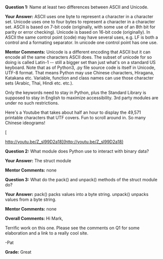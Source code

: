 ﻿**Question 1:**
Name at least two differences between ASCII and Unicode.

**Your Answer:**
ASCII uses one byte to represent a character in a character set.  Unicode uses one to four bytes to represent a character in a character set.
ASCII is based on 7-bit code (originally, with some use of an 8th bit for parity or error checking).  Unicode is based on 16-bit code (originally).
In ASCII the same control point (code) may have several uses, e.g. LF is both a control and a formating separator.  In unicode one control point has one use.

**Mentor Comments:**
Unicode is a different encoding that ASCII but it can encode all the same characters ASCII does.  The subset of unicode for so doing is called Latin-1 -- still a bigger set than just what's on a standard US keyboard.  Note that as of Python3, .py file source code is itself in Unicode, UTF-8 format.  That means Python may use Chinese characters, Hiragana, Katakana etc.  Variable, function and class names can use those character sets (Arabic, Thai, Hindi etc. etc.).

Only the keywords need to stay in Python, plus the Standard Library is supposed to stay in English to maximize accessibility. 3rd party modules are under no such restrictions.

Here's a Youtube that takes about half an hour to display the 49,571 printable characters that UTF covers.  Fun to scroll around in.  So many Chinese ideograms!

[

http://youtu.be/Z_sl99D2a18](http://youtu.be/Z_sl99D2a18)

**Question 2:**
What module does Python use to interact with binary data?

**Your Answer:**
The struct module

**Mentor Comments:**
none

**Question 3:**
What do the pack() and unpack() methods of the struct module do?

**Your Answer:**
pack() packs values into a byte string.
unpack() unpacks values from a byte string.

**Mentor Comments:**
none

**Overall Comments:**
Hi Mark,

Terrific work on this one.  Please see the comments on Q1 for some elaboration  and a link to a really cool site.

-Pat

**Grade:**
Great
